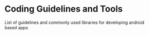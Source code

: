 # Coding Guidelines and Tools
List of guidelines and commonly used libraries for developing android based apps 
